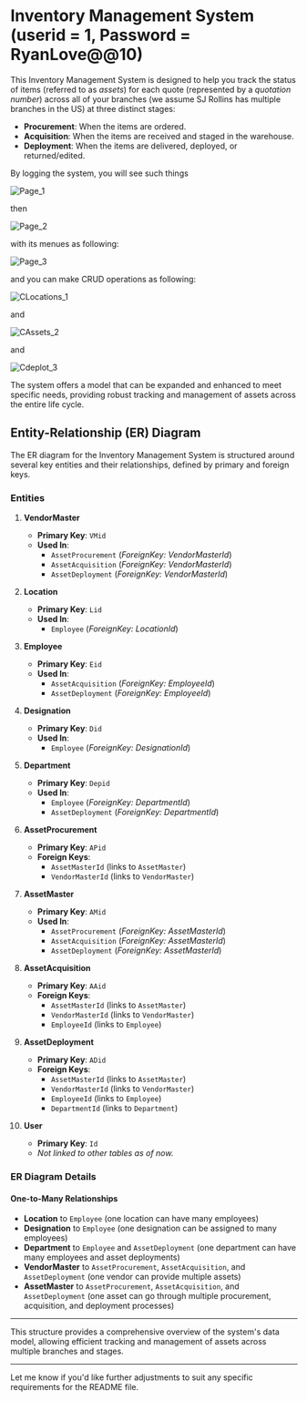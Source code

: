 

# Inventory Management System (userid = 1, Password = RyanLove@@10)

This Inventory Management System is designed to help you track the status of items (referred to as *assets*) for each quote (represented by a *quotation number*) across all of your branches (we assume SJ Rollins has multiple branches in the US) at three distinct stages:

- **Procurement**: When the items are ordered.
- **Acquisition**: When the items are received and staged in the warehouse.
- **Deployment**: When the items are delivered, deployed, or returned/edited.




 By logging the system, you will see such things


![Page_1](https://github.com/user-attachments/assets/b7dfe92a-20a5-431e-adff-5c72c84650f5)


 then

 ![Page_2](https://github.com/user-attachments/assets/04b577cc-121f-40b3-bbdc-beca73356830)

with its menues as following:

![Page_3](https://github.com/user-attachments/assets/9fe78276-70fd-4230-9e27-09a8b080c80e)


and you can make CRUD operations as following:

![CLocations_1](https://github.com/user-attachments/assets/e83727c5-240f-431c-8202-af480684f827)

 and 

![CAssets_2](https://github.com/user-attachments/assets/494d74a7-18d9-4765-b628-869c2f64a5c9)



and 


  ![Cdeplot_3](https://github.com/user-attachments/assets/16c4f985-03e5-44e9-8869-92215ba4c40a)




The system offers a model that can be expanded and enhanced to meet specific needs, providing robust tracking and management of assets across the entire life cycle.

## Entity-Relationship (ER) Diagram

The ER diagram for the Inventory Management System is structured around several key entities and their relationships, defined by primary and foreign keys.

### Entities

1. **VendorMaster**
   - **Primary Key**: `VMid`
   - **Used In**:
     - `AssetProcurement` (*ForeignKey: VendorMasterId*)
     - `AssetAcquisition` (*ForeignKey: VendorMasterId*)
     - `AssetDeployment` (*ForeignKey: VendorMasterId*)

2. **Location**
   - **Primary Key**: `Lid`
   - **Used In**:
     - `Employee` (*ForeignKey: LocationId*)

3. **Employee**
   - **Primary Key**: `Eid`
   - **Used In**:
     - `AssetAcquisition` (*ForeignKey: EmployeeId*)
     - `AssetDeployment` (*ForeignKey: EmployeeId*)

4. **Designation**
   - **Primary Key**: `Did`
   - **Used In**:
     - `Employee` (*ForeignKey: DesignationId*)

5. **Department**
   - **Primary Key**: `Depid`
   - **Used In**:
     - `Employee` (*ForeignKey: DepartmentId*)
     - `AssetDeployment` (*ForeignKey: DepartmentId*)

6. **AssetProcurement**
   - **Primary Key**: `APid`
   - **Foreign Keys**:
     - `AssetMasterId` (links to `AssetMaster`)
     - `VendorMasterId` (links to `VendorMaster`)

7. **AssetMaster**
   - **Primary Key**: `AMid`
   - **Used In**:
     - `AssetProcurement` (*ForeignKey: AssetMasterId*)
     - `AssetAcquisition` (*ForeignKey: AssetMasterId*)
     - `AssetDeployment` (*ForeignKey: AssetMasterId*)

8. **AssetAcquisition**
   - **Primary Key**: `AAid`
   - **Foreign Keys**:
     - `AssetMasterId` (links to `AssetMaster`)
     - `VendorMasterId` (links to `VendorMaster`)
     - `EmployeeId` (links to `Employee`)

9. **AssetDeployment**
   - **Primary Key**: `ADid`
   - **Foreign Keys**:
     - `AssetMasterId` (links to `AssetMaster`)
     - `VendorMasterId` (links to `VendorMaster`)
     - `EmployeeId` (links to `Employee`)
     - `DepartmentId` (links to `Department`)

10. **User**
    - **Primary Key**: `Id`
    - *Not linked to other tables as of now.*

### ER Diagram Details

#### One-to-Many Relationships

- **Location** to `Employee` (one location can have many employees)
- **Designation** to `Employee` (one designation can be assigned to many employees)
- **Department** to `Employee` and `AssetDeployment` (one department can have many employees and asset deployments)
- **VendorMaster** to `AssetProcurement`, `AssetAcquisition`, and `AssetDeployment` (one vendor can provide multiple assets)
- **AssetMaster** to `AssetProcurement`, `AssetAcquisition`, and `AssetDeployment` (one asset can go through multiple procurement, acquisition, and deployment processes)

---

This structure provides a comprehensive overview of the system's data model, allowing efficient tracking and management of assets across multiple branches and stages. 

--- 

Let me know if you'd like further adjustments to suit any specific requirements for the README file.
